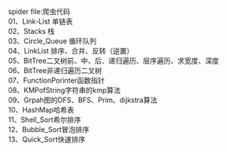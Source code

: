 spider file:爬虫代码
<br>
01、Link-List 单链表 <br>
02、Stacks 栈<br>
03、Circle_Queue 循环队列<br>
04、LinkList 排序、合并、反转（逆置）<br>
05、BitTree二叉树前、中、后、递归遍历、层序遍历、求宽度、深度 <br>
06、BitTree非递归遍历二叉树<br>
07、FunctionPorinter函数指针<br>
08、KMPofString字符串的kmp算法<br>
09、Grpah图的DFS、BFS、Prim、dijkstra算法<br>
10、HashMap哈希表<br>
11、Shell_Sort希尔排序<br>
12、Bubble_Sort冒泡排序<br>
13、Quick_Sort快速排序<br>